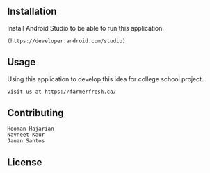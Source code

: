 ## Installation
Install Android Studio to be able to run this application.

```downloadlink
(https://developer.android.com/studio)
```

## Usage
Using this application to develop this idea for college school project.
```
visit us at https://farmerfresh.ca/
```

## Contributing
```Contributing
Hooman Hajarian
Navneet Kaur 
Jauan Santos
```

## License


